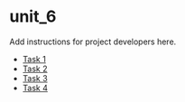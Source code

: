 #  unit_6

Add instructions for project developers here.
- [Task 1](unit_6/unit_6/src/main/java/com/epam/training/task_1)
- [Task 2](unit_6/unit_6/src/main/java/com/epam/training/task_2)
- [Task 3](unit_6/unit_6/src/main/java/com/epam/training/task_3)
- [Task 4](unit_6/unit_6/src/main/java/com/epam/training/task_4)
